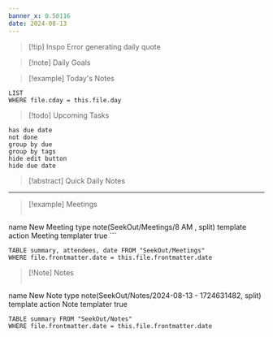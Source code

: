 ```yaml
---
banner_x: 0.50116
date: 2024-08-13
---
```


> [!tip] Inspo
>Error generating daily quote

>[!note] Daily Goals



> [!example] Today's Notes
```dataview
LIST
WHERE file.cday = this.file.day
```

> [!todo] Upcoming Tasks

```tasks
has due date
not done
group by due
group by tags
hide edit button
hide due date
```

> [!abstract] Quick Daily Notes




---

> [!example] Meetings
>  ```button
name New Meeting
type note(SeekOut/Meetings/8  AM , split) template
action Meeting
templater true ```

```dataview  
TABLE summary, attendees, date FROM "SeekOut/Meetings"  
WHERE file.frontmatter.date = this.file.frontmatter.date  
```

> [!Note]  Notes
> ```button
name New Note
type note(SeekOut/Notes/2024-08-13 - 1724631482, split) template
action Note
templater true
```dataview
TABLE summary FROM "SeekOut/Notes"  
WHERE file.frontmatter.date = this.file.frontmatter.date  
```

​